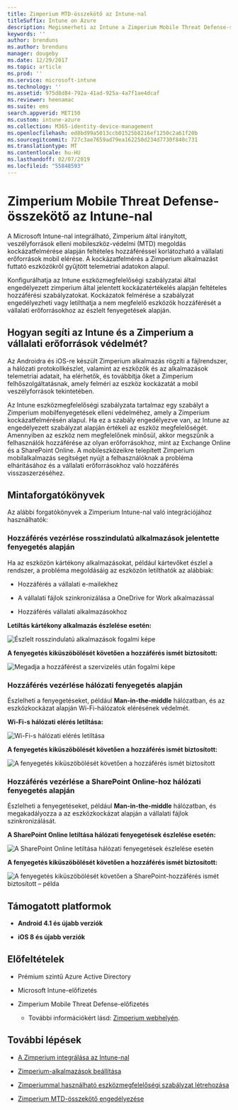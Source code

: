 ```yaml
---
title: Zimperium MTD-összekötő az Intune-nal
titleSuffix: Intune on Azure
description: Megismerheti az Intune a Zimperium Mobile Threat Defense-szel való integrálását, amellyel vezérelheti a mobileszközök a vállalati erőforrásokhoz való hozzáférését.
keywords: ''
author: brenduns
ms.author: brenduns
manager: dougeby
ms.date: 12/29/2017
ms.topic: article
ms.prod: ''
ms.service: microsoft-intune
ms.technology: ''
ms.assetid: 975d8d84-792a-41ad-925a-4a7f1ae4dcaf
ms.reviewer: heenamac
ms.suite: ems
search.appverid: MET150
ms.custom: intune-azure
ms.collection: M365-identity-device-management
ms.openlocfilehash: ed8bd99a5013ccb01525b8216ef1250c2a61f20b
ms.sourcegitcommit: 727c3ae7659ad79ea162250d234d7730f840c731
ms.translationtype: MT
ms.contentlocale: hu-HU
ms.lasthandoff: 02/07/2019
ms.locfileid: "55848593"
---
```

# <a name="zimperium-mobile-threat-defense-connector-with-intune"></a>Zimperium Mobile Threat Defense-összekötő az Intune-nal

A Microsoft Intune-nal integrálható, Zimperium által irányított, veszélyforrások elleni mobileszköz-védelmi (MTD) megoldás kockázatfelmérése alapján feltételes hozzáféréssel korlátozható a vállalati erőforrások mobil elérése. A kockázatfelmérés a Zimperium alkalmazást futtató eszközökről gyűjtött telemetriai adatokon alapul.

Konfigurálhatja az Intune eszközmegfelelőségi szabályzatai által engedélyezett zimperium által jelentett kockázatértékelés alapján feltételes hozzáférési szabályzatokat. Kockázatok felmérése a szabályzat engedélyezheti vagy letilthatja a nem megfelelő eszközök hozzáférését a vállalati erőforrásokhoz az észlelt fenyegetések alapján.

## <a name="how-do-intune-and-zimperium-help-protect-your-company-resources"></a>Hogyan segíti az Intune és a Zimperium a vállalati erőforrások védelmét?

Az Androidra és iOS-re készült Zimperium alkalmazás rögzíti a fájlrendszer, a hálózati protokollkészlet, valamint az eszközök és az alkalmazások telemetriai adatait, ha elérhetők, és továbbítja őket a Zimperium felhőszolgáltatásnak, amely felméri az eszköz kockázatát a mobil veszélyforrások tekintetében.

Az Intune eszközmegfelelőségi szabályzata tartalmaz egy szabályt a Zimperium mobilfenyegetések elleni védelméhez, amely a Zimperium kockázatfelmérésén alapul. Ha ez a szabály engedélyezve van, az Intune az engedélyezett szabályzat alapján értékeli az eszköz megfelelőségét. Amennyiben az eszköz nem megfelelőnek minősül, akkor megszűnik a felhasználók hozzáférése az olyan erőforrásokhoz, mint az Exchange Online és a SharePoint Online. A mobileszközeikre telepített Zimperium mobilalkalmazás segítséget nyújt a felhasználóknak a probléma elhárításához és a vállalati erőforrásokhoz való hozzáférés visszaszerzéséhez.

## <a name="sample-scenarios"></a>Mintaforgatókönyvek

Az alábbi forgatókönyvek a Zimperium Intune-nal való integrációjához használhatók:

### <a name="control-access-based-on-threats-from-malicious-apps"></a>Hozzáférés vezérlése rosszindulatú alkalmazások jelentette fenyegetés alapján

Ha az eszközön kártékony alkalmazásokat, például kártevőket észlel a rendszer, a probléma megoldásáig az eszközön letilthatók az alábbiak:

-   Hozzáférés a vállalati e-mailekhez

-   A vállalati fájlok szinkronizálása a OneDrive for Work alkalmazással

-   Hozzáférés vállalati alkalmazásokhoz

**Letiltás kártékony alkalmazás észlelése esetén:**

![Észlelt rosszindulatú alkalmazások fogalmi képe](./media/Maliciousapps_blocked_Zimperium.png)

**A fenyegetés kiküszöbölését követően a hozzáférés ismét biztosított:**

![Megadja a hozzáférést a szervizelés után fogalmi képe](./media/maliciousapps_unblocked_Zimperium.png)

### <a name="control-access-based-on-threat-to-network"></a>Hozzáférés vezérlése hálózati fenyegetés alapján

Észlelheti a fenyegetéseket, például **Man-in-the-middle** hálózatban, és az eszközkockázat alapján Wi-Fi-hálózatok elérésének védelmét.

**Wi-Fi-s hálózati elérés letiltása:**

![Wi-Fi-s hálózati elérés letiltása](./media/network_wifi_blocked_Zimperium.png)

**A fenyegetés kiküszöbölését követően a hozzáférés ismét biztosított:**

![A fenyegetés kiküszöbölését követően a hozzáférés ismét biztosított](./media/network_wifi_unblocked_Zimperium.png)

### <a name="control-access-to-sharepoint-online-based-on-threat-to-network"></a>Hozzáférés vezérlése a SharePoint Online-hoz hálózati fenyegetés alapján

Észlelheti a fenyegetéseket, például **Man-in-the-middle** hálózatban, és megakadályozza a az eszközkockázat alapján a vállalati fájlok szinkronizálását.

**A SharePoint Online letiltása hálózati fenyegetések észlelése esetén:**

![A SharePoint Online letiltása hálózati fenyegetések észlelése esetén](./media/network_spo_blocked_Zimperium.png)

**A fenyegetés kiküszöbölését követően a hozzáférés ismét biztosított:**

![A fenyegetés kiküszöbölését követően a SharePoint-hozzáférés ismét biztosított – példa](./media/network_spo_unblocked_Zimperium.png)

## <a name="supported-platforms"></a>Támogatott platformok

-   **Android 4.1 és újabb verziók**

-   **iOS 8 és újabb verziók**

## <a name="prerequisites"></a>Előfeltételek

-   Prémium szintű Azure Active Directory

-   Microsoft Intune-előfizetés

-   Zimperium Mobile Threat Defense-előfizetés

    -   További információkért lásd: [Zimperium webhelyén](https://www.zimperium.com/zips-mobile-ips).

## <a name="next-steps"></a>További lépések

- [A Zimperium integrálása az Intune-nal](zimperium-mtd-connector-integration.md)

- [Zimperium-alkalmazások beállítása](mtd-apps-ios-app-configuration-policy-add-assign.md)

- [Zimperiummal használható eszközmegfelelőségi szabályzat létrehozása](mtd-device-compliance-policy-create.md)

- [Zimperium MTD-összekötő engedélyezése](mtd-connector-enable.md)
